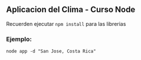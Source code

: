 ## Aplicacion del Clima - Curso Node

Recuerden ejecutar ```npm install``` para las librerias

### Ejemplo:
```
node app -d "San Jose, Costa Rica"
```
